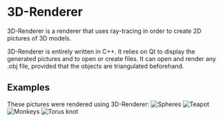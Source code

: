# 3D-Renderer

3D-Renderer is a renderer that uses ray-tracing in order to create 2D pictures of 3D models.

3D-Renderer is entirely written in C++. It relies on Qt to display the generated pictures and to open or create files.
It can open and render any .obj file, provided that the objects are triangulated beforehand.

## Examples
These pictures were rendered using 3D-Renderer:
![Spheres](https://www.adrienvannson.fr/AdrienVannson/resources/3D-Renderer-spheres.png)
![Teapot](https://www.adrienvannson.fr/AdrienVannson/resources/3D-Renderer-teapot.png)
![Monkeys](https://www.adrienvannson.fr/AdrienVannson/resources/3D-Renderer-monkeys.png)
![Torus knot](https://www.adrienvannson.fr/AdrienVannson/resources/3D-Renderer-torus-knot.png)
